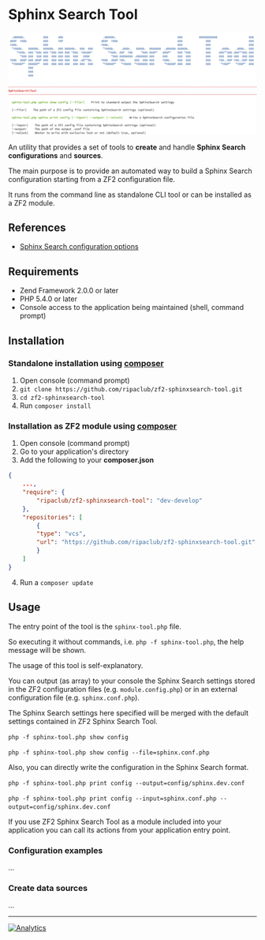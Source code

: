 Sphinx Search Tool
==================

![Help message](help-img.png "Help message")

An utility that provides a set of tools to **create** and handle **Sphinx Search configurations** and **sources**.

The main purpose is to provide an automated way to build a Sphinx Search configuration starting from a ZF2 configuration file.

It runs from the command line as standalone CLI tool or can be installed as a ZF2 module.

## References

- [Sphinx Search configuration options](http://sphinxsearch.com/docs/current.html#conf-reference)

## Requirements
 * Zend Framework 2.0.0 or later
 * PHP 5.4.0 or later
 * Console access to the application being maintained (shell, command prompt)

## Installation

### Standalone installation using [composer](http://getcomposer.org)

 1. Open console (command prompt)
 2. `git clone https://github.com/ripaclub/zf2-sphinxsearch-tool.git`
 3. `cd zf2-sphinxsearch-tool`
 4. Run `composer install`

### Installation as ZF2 module using [composer](http://getcomposer.org)

 1. Open console (command prompt)
 2. Go to your application's directory
 3. Add the following to your **composer.json**

```json
{
    ...,
    "require": {
        "ripaclub/zf2-sphinxsearch-tool": "dev-develop"
    },
    "repositories": [
        {
        "type": "vcs",
        "url": "https://github.com/ripaclub/zf2-sphinxsearch-tool.git"
        }
    ]
}
```

 4. Run a `composer update`

## Usage

The entry point of the tool is the `sphinx-tool.php` file.

So executing it without commands, i.e. `php -f sphinx-tool.php`, the help message will be shown.

The usage of this tool is self-explanatory.

You can output (as array) to your console the Sphinx Search settings stored in the ZF2 configuration files (e.g. `module.config.php`) or in an external configuration file (e.g. `sphinx.conf.php`).

The Sphinx Search settings here specified will be merged with the default settings contained in ZF2 Sphinx Search Tool.

`php -f sphinx-tool.php show config`

`php -f sphinx-tool.php show config --file=sphinx.conf.php`

Also, you can directly write the configuration in the Sphinx Search format.

`php -f sphinx-tool.php print config --output=config/sphinx.dev.conf`

`php -f sphinx-tool.php print config --input=sphinx.conf.php --output=config/sphinx.dev.conf`

If you use ZF2 Sphinx Search Tool as a module included into your application you can call its actions from your application entry point.

### Configuration examples

...

### Create data sources

...

---

[![Analytics](https://ga-beacon.appspot.com/UA-49655829-1/ripaclub/zf2-sphinxsearch-tool)](https://github.com/igrigorik/ga-beacon)
